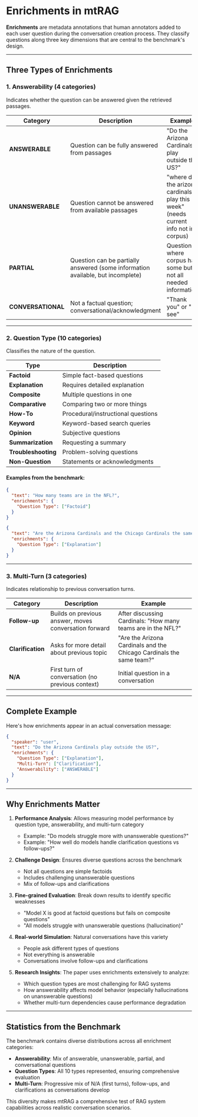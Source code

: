 # Enrichments in mtRAG

**Enrichments** are metadata annotations that human annotators added to each user question during the conversation creation process. They classify questions along three key dimensions that are central to the benchmark's design.

---

## Three Types of Enrichments

### 1. Answerability (4 categories)

Indicates whether the question can be answered given the retrieved passages.

| Category | Description | Example |
|----------|-------------|---------|
| **ANSWERABLE** | Question can be fully answered from passages | "Do the Arizona Cardinals play outside the US?" |
| **UNANSWERABLE** | Question cannot be answered from available passages | "where do the arizona cardinals play this week" (needs current info not in corpus) |
| **PARTIAL** | Question can be partially answered (some information available, but incomplete) | Questions where corpus has some but not all needed information |
| **CONVERSATIONAL** | Not a factual question; conversational/acknowledgment | "Thank you" or "I see" |

---

### 2. Question Type (10 categories)

Classifies the nature of the question.

| Type | Description |
|------|-------------|
| **Factoid** | Simple fact-based questions |
| **Explanation** | Requires detailed explanation |
| **Composite** | Multiple questions in one |
| **Comparative** | Comparing two or more things |
| **How-To** | Procedural/instructional questions |
| **Keyword** | Keyword-based search queries |
| **Opinion** | Subjective questions |
| **Summarization** | Requesting a summary |
| **Troubleshooting** | Problem-solving questions |
| **Non-Question** | Statements or acknowledgments |

#### Examples from the benchmark:

```json
{
  "text": "How many teams are in the NFL?",
  "enrichments": {
    "Question Type": ["Factoid"]
  }
}
```

```json
{
  "text": "Are the Arizona Cardinals and the Chicago Cardinals the same team?",
  "enrichments": {
    "Question Type": ["Explanation"]
  }
}
```

---

### 3. Multi-Turn (3 categories)

Indicates relationship to previous conversation turns.

| Category | Description | Example |
|----------|-------------|---------|
| **Follow-up** | Builds on previous answer, moves conversation forward | After discussing Cardinals: "How many teams are in the NFL?" |
| **Clarification** | Asks for more detail about previous topic | "Are the Arizona Cardinals and the Chicago Cardinals the same team?" |
| **N/A** | First turn of conversation (no previous context) | Initial question in a conversation |

---

## Complete Example

Here's how enrichments appear in an actual conversation message:

```json
{
  "speaker": "user",
  "text": "Do the Arizona Cardinals play outside the US?",
  "enrichments": {
    "Question Type": ["Explanation"],
    "Multi-Turn": ["Clarification"],
    "Answerability": ["ANSWERABLE"]
  }
}
```

---

## Why Enrichments Matter

1. **Performance Analysis**: Allows measuring model performance by question type, answerability, and multi-turn category
   - Example: "Do models struggle more with unanswerable questions?"
   - Example: "How well do models handle clarification questions vs follow-ups?"

2. **Challenge Design**: Ensures diverse questions across the benchmark
   - Not all questions are simple factoids
   - Includes challenging unanswerable questions
   - Mix of follow-ups and clarifications

3. **Fine-grained Evaluation**: Break down results to identify specific weaknesses
   - "Model X is good at factoid questions but fails on composite questions"
   - "All models struggle with unanswerable questions (hallucination)"

4. **Real-world Simulation**: Natural conversations have this variety
   - People ask different types of questions
   - Not everything is answerable
   - Conversations involve follow-ups and clarifications

5. **Research Insights**: The paper uses enrichments extensively to analyze:
   - Which question types are most challenging for RAG systems
   - How answerability affects model behavior (especially hallucinations on unanswerable questions)
   - Whether multi-turn dependencies cause performance degradation

---

## Statistics from the Benchmark

The benchmark contains diverse distributions across all enrichment categories:

- **Answerability**: Mix of answerable, unanswerable, partial, and conversational questions
- **Question Types**: All 10 types represented, ensuring comprehensive evaluation
- **Multi-Turn**: Progressive mix of N/A (first turns), follow-ups, and clarifications as conversations develop

This diversity makes mtRAG a comprehensive test of RAG system capabilities across realistic conversation scenarios.

